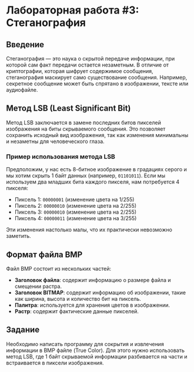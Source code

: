 # Лабораторная работа #3: Стеганография

## Введение
Стеганография — это наука о скрытой передаче информации, при которой сам факт передачи остается незаметным. В отличие от криптографии, которая шифрует содержимое сообщения, стеганография маскирует само существование сообщения. Например, секретное сообщение может быть спрятано в изображении, тексте или аудиофайле.


## Метод LSB (Least Significant Bit)
Метод LSB заключается в замене последних битов пикселей изображения на биты скрываемого сообщения. Это позволяет сохранить исходный вид изображения, так как изменения минимальны и незаметны для человеческого глаза.

### Пример использования метода LSB
Предположим, у нас есть 8-битное изображение в градациях серого и мы хотим скрыть 1 байт данных (например, `01101011`). Если мы используем два младших бита каждого пикселя, нам потребуется 4 пикселя:
- Пиксель 1: `00000001` (изменение цвета на 1/255)
- Пиксель 2: `00000010` (изменение цвета на 2/255)
- Пиксель 3: `00000010` (изменение цвета на 2/255)
- Пиксель 4: `00000011` (изменение цвета на 3/255)

Эти изменения настолько малы, что их практически невозможно заметить.

## Формат файла BMP
Файл BMP состоит из нескольких частей:
- **Заголовок файла**: содержит информацию о размере файла и смещении растра.
- **Заголовок BITMAP**: содержит информацию об изображении, такие как ширина, высота и количество бит на пиксель.
- **Палитра**: используется для хранения цветов в изображении.
- **Растр**: содержит фактические данные пикселей.



## Задание
Необходимо написать программу для сокрытия и извлечения информации в BMP файле (True Color). Для этого нужно использовать метод LSB, где 1 байт скрываемой информации разбивается на части и встраивается в пиксели изображения.


